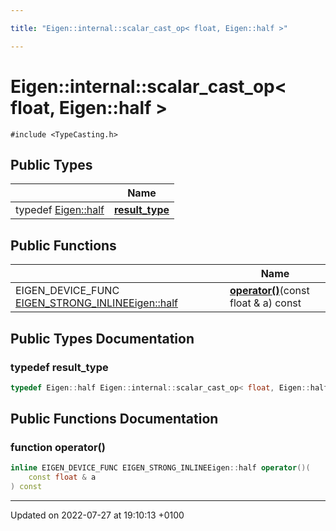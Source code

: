 ```yaml
---

title: "Eigen::internal::scalar_cast_op< float, Eigen::half >"

---
```


# Eigen::internal::scalar_cast_op< float, Eigen::half >






`#include <TypeCasting.h>`

## Public Types

|                | Name           |
| -------------- | -------------- |
| typedef <a href="http://example.org/classes/structeigen_1_1half/">Eigen::half</a> | **[result_type](http://example.org/classes/structeigen_1_1internal_1_1scalar__cast__op_3_01float_00_01eigen_1_1half_01_4/#typedef-result-type)**  |

## Public Functions

|                | Name           |
| -------------- | -------------- |
| EIGEN_DEVICE_FUNC <a href="http://example.org/files/macros_8h/#define-eigen-strong-inline">EIGEN_STRONG_INLINE</a><a href="http://example.org/classes/structeigen_1_1half/">Eigen::half</a> | **[operator()](http://example.org/classes/structeigen_1_1internal_1_1scalar__cast__op_3_01float_00_01eigen_1_1half_01_4/#function-operator())**(const float & a) const |

## Public Types Documentation

### typedef result_type

```cpp
typedef Eigen::half Eigen::internal::scalar_cast_op< float, Eigen::half >::result_type;
```


## Public Functions Documentation

### function operator()

```cpp
inline EIGEN_DEVICE_FUNC EIGEN_STRONG_INLINEEigen::half operator()(
    const float & a
) const
```


-------------------------------

Updated on 2022-07-27 at 19:10:13 +0100